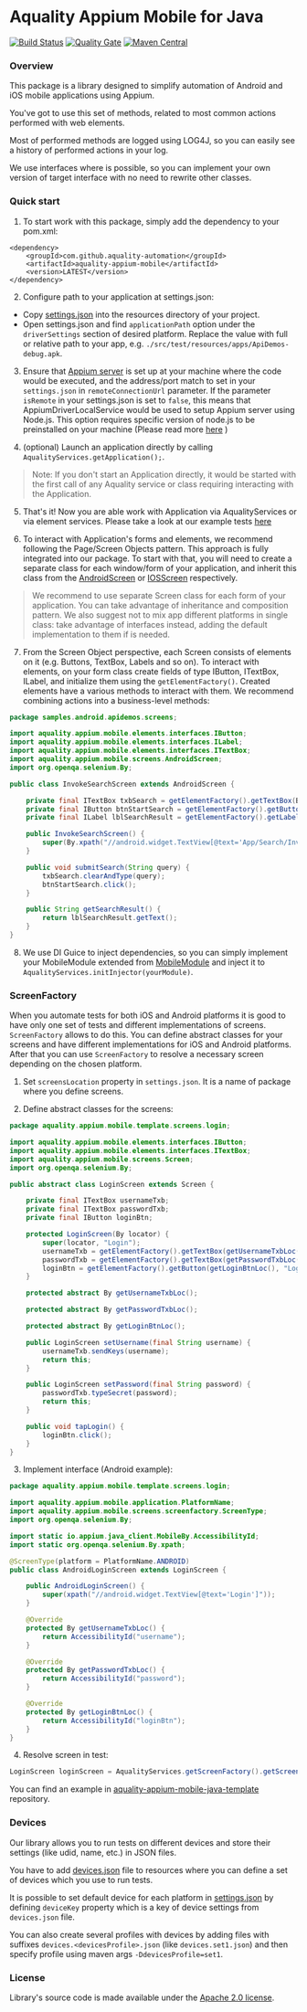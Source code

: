 # Aquality Appium Mobile for Java

[![Build Status](https://dev.azure.com/aquality-automation/aquality-automation/_apis/build/status/aquality-automation.aquality-appium-mobile-java?branchName=master)](https://dev.azure.com/aquality-automation/aquality-automation/_build/latest?definitionId=6&branchName=master)
[![Quality Gate](https://sonarcloud.io/api/project_badges/measure?project=aquality-automation_aquality-appium-mobile-java&metric=alert_status)](https://sonarcloud.io/dashboard?id=aquality-automation_aquality-appium-mobile-java)
[![Maven Central](https://maven-badges.herokuapp.com/maven-central/com.github.aquality-automation/aquality-appium-mobile/badge.svg)](https://maven-badges.herokuapp.com/maven-central/com.github.aquality-automation/aquality-appium-mobile)


### Overview

This package is a library designed to simplify automation of Android and iOS mobile applications using Appium.

You've got to use this set of methods, related to most common actions performed with web elements.

Most of performed methods are logged using LOG4J, so you can easily see a history of performed actions in your log.

We use interfaces where is possible, so you can implement your own version of target interface with no need to rewrite other classes. 

### Quick start

1. To start work with this package, simply add the dependency to your pom.xml:
```
<dependency>
    <groupId>com.github.aquality-automation</groupId>
    <artifactId>aquality-appium-mobile</artifactId>
    <version>LATEST</version>
</dependency>
```

2. Configure path to your application at settings.json:
 - Copy [settings.json](./src/main/resources/settings.json) into the resources directory of your project. 
 - Open settings.json and find `applicationPath` option under the `driverSettings` section of desired platform. Replace the value with full or relative path to your app, e.g. `./src/test/resources/apps/ApiDemos-debug.apk`.

3. Ensure that [Appium server](https://appium.io) is set up at your machine where the code would be executed, and the address/port match to set in your `settings.json` in `remoteConnectionUrl` parameter.
If the parameter `isRemote` in your settings.json is set to `false`, this means that AppiumDriverLocalService would be used to setup Appium server using Node.js. This option requires specific version of node.js to be preinstalled on your machine (Please read more [here](http://appium.io/docs/en/contributing-to-appium/appium-from-source/#nodejs) )

4. (optional) Launch an application directly by calling `AqualityServices.getApplication();`. 
> Note: 
If you don't start an Application directly, it would be started with the first call of any Aquality service or class requiring interacting with the Application.

5. That's it! Now you are able work with Application via AqualityServices or via element services.
Please take a look at our example tests [here](./src/test/java/samples/)

6. To interact with Application's forms and elements, we recommend following the Page/Screen Objects pattern. This approach is fully integrated into our package.
To start with that, you will need to create a separate class for each window/form of your application, and inherit this class from the [AndroidScreen](./src/main/java/aquality/appium/mobile/screens/AndroidScreen.java) or [IOSScreen](./src/main/java/aquality/appium/mobile/screens/IOSScreen.java) respectively. 

> We recommend to use separate Screen class for each form of your application. You can take advantage of inheritance and composition pattern. We also suggest not to mix app different platforms in single class: take advantage of interfaces instead, adding the default implementation to them if is needed.


7. From the Screen Object perspective, each Screen consists of elements on it (e.g. Buttons, TextBox, Labels and so on). 
To interact with elements, on your form class create fields of type IButton, ITextBox, ILabel, and initialize them using the `getElementFactory()`. Created elements have a various methods to interact with them. We recommend combining actions into a business-level methods:

```java
package samples.android.apidemos.screens;

import aquality.appium.mobile.elements.interfaces.IButton;
import aquality.appium.mobile.elements.interfaces.ILabel;
import aquality.appium.mobile.elements.interfaces.ITextBox;
import aquality.appium.mobile.screens.AndroidScreen;
import org.openqa.selenium.By;

public class InvokeSearchScreen extends AndroidScreen {

    private final ITextBox txbSearch = getElementFactory().getTextBox(By.id("txt_query_prefill"), "Search");
    private final IButton btnStartSearch = getElementFactory().getButton(By.id("btn_start_search"), "Start search");
    private final ILabel lblSearchResult = getElementFactory().getLabel(By.id("android:id/search_src_text"), "Search results");

    public InvokeSearchScreen() {
        super(By.xpath("//android.widget.TextView[@text='App/Search/Invoke Search']"), "Invoke Search");
    }

    public void submitSearch(String query) {
        txbSearch.clearAndType(query);
        btnStartSearch.click();
    }

    public String getSearchResult() {
        return lblSearchResult.getText();
    }
}

```

8. We use DI Guice to inject dependencies, so you can simply implement your MobileModule extended from [MobileModule](./src/main/java/aquality/appium/mobile/application/MobileModule.java) and inject it to `AqualityServices.initInjector(yourModule)`.

### ScreenFactory

When you automate tests for both iOS and Android platforms it is good to have only one set of tests and different implementations of screens. `ScreenFactory` allows to do this. You can define abstract classes for your screens and have different implementations for iOS and Android platforms. After that you can use `ScreenFactory` to resolve a necessary screen depending on the chosen platform.

1. Set `screensLocation` property in `settings.json`. It is a name of package where you define screens.

2. Define abstract classes for the screens:

```java
package aquality.appium.mobile.template.screens.login;

import aquality.appium.mobile.elements.interfaces.IButton;
import aquality.appium.mobile.elements.interfaces.ITextBox;
import aquality.appium.mobile.screens.Screen;
import org.openqa.selenium.By;

public abstract class LoginScreen extends Screen {

    private final ITextBox usernameTxb;
    private final ITextBox passwordTxb;
    private final IButton loginBtn;

    protected LoginScreen(By locator) {
        super(locator, "Login");
        usernameTxb = getElementFactory().getTextBox(getUsernameTxbLoc(), "Username");
        passwordTxb = getElementFactory().getTextBox(getPasswordTxbLoc(), "Password");
        loginBtn = getElementFactory().getButton(getLoginBtnLoc(), "Login");
    }

    protected abstract By getUsernameTxbLoc();

    protected abstract By getPasswordTxbLoc();

    protected abstract By getLoginBtnLoc();

    public LoginScreen setUsername(final String username) {
        usernameTxb.sendKeys(username);
        return this;
    }

    public LoginScreen setPassword(final String password) {
        passwordTxb.typeSecret(password);
        return this;
    }

    public void tapLogin() {
        loginBtn.click();
    }
}
```

3. Implement interface (Android example):

```java
package aquality.appium.mobile.template.screens.login;

import aquality.appium.mobile.application.PlatformName;
import aquality.appium.mobile.screens.screenfactory.ScreenType;
import org.openqa.selenium.By;

import static io.appium.java_client.MobileBy.AccessibilityId;
import static org.openqa.selenium.By.xpath;

@ScreenType(platform = PlatformName.ANDROID)
public class AndroidLoginScreen extends LoginScreen {

    public AndroidLoginScreen() {
        super(xpath("//android.widget.TextView[@text='Login']"));
    }

    @Override
    protected By getUsernameTxbLoc() {
        return AccessibilityId("username");
    }

    @Override
    protected By getPasswordTxbLoc() {
        return AccessibilityId("password");
    }

    @Override
    protected By getLoginBtnLoc() {
        return AccessibilityId("loginBtn");
    }
}
```

4. Resolve screen in test:

```java
LoginScreen loginScreen = AqualityServices.getScreenFactory().getScreen(LoginScreen.class);
```

You can find an example in [aquality-appium-mobile-java-template](https://github.com/aquality-automation/aquality-appium-mobile-java-template) repository.

### Devices

Our library allows you to run tests on different devices and store their settings (like udid, name, etc.) in JSON files.

You have to add [devices.json](./src/test/resources/devices.json) file to resources where you can define a set of devices which you use to run tests.

It is possible to set default device for each platform in [settings.json](./src/test/resources/settings.json) by defining `deviceKey` property which is a key of device settings from `devices.json` file.

You can also create several profiles with devices by adding files with suffixes `devices.<devicesProfile>.json` (like `devices.set1.json`) and then specify profile using maven args `-DdevicesProfile=set1`.

### License
Library's source code is made available under the [Apache 2.0 license](https://github.com/aquality-automation/aquality-winappdriver-dotnet/blob/master/LICENSE).

